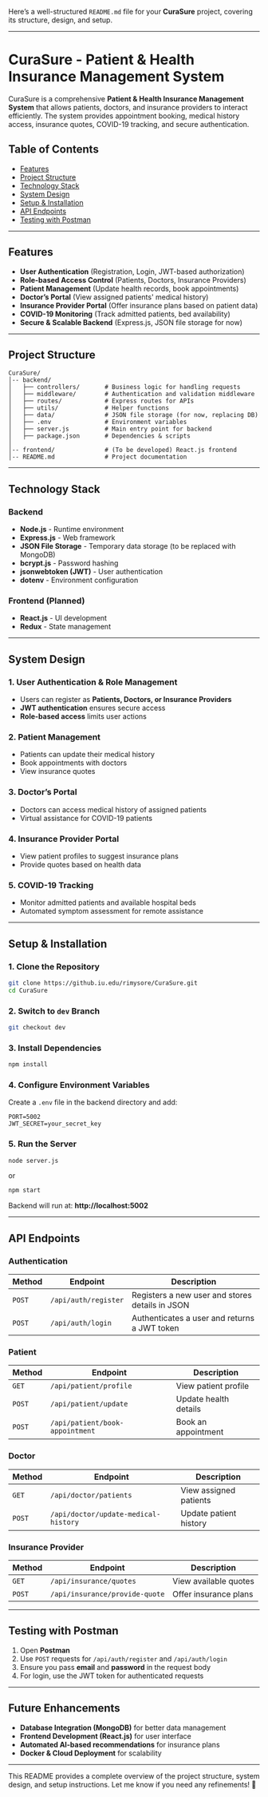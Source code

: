 Here’s a well-structured `README.md` file for your **CuraSure** project, covering its structure, design, and setup.  

---

# **CuraSure - Patient & Health Insurance Management System**  

CuraSure is a comprehensive **Patient & Health Insurance Management System** that allows patients, doctors, and insurance providers to interact efficiently. The system provides appointment booking, medical history access, insurance quotes, COVID-19 tracking, and secure authentication.  

## **Table of Contents**
- [Features](#features)  
- [Project Structure](#project-structure)  
- [Technology Stack](#technology-stack)  
- [System Design](#system-design)  
- [Setup & Installation](#setup--installation)  
- [API Endpoints](#api-endpoints)  
- [Testing with Postman](#testing-with-postman)  

---

## **Features**
- **User Authentication** (Registration, Login, JWT-based authorization)  
- **Role-based Access Control** (Patients, Doctors, Insurance Providers)  
- **Patient Management** (Update health records, book appointments)  
- **Doctor’s Portal** (View assigned patients' medical history)  
- **Insurance Provider Portal** (Offer insurance plans based on patient data)  
- **COVID-19 Monitoring** (Track admitted patients, bed availability)  
- **Secure & Scalable Backend** (Express.js, JSON file storage for now)  

---

## **Project Structure**
```
CuraSure/
│-- backend/
│   ├── controllers/       # Business logic for handling requests
│   ├── middleware/        # Authentication and validation middleware
│   ├── routes/            # Express routes for APIs
│   ├── utils/             # Helper functions
│   ├── data/              # JSON file storage (for now, replacing DB)
│   ├── .env               # Environment variables
│   ├── server.js          # Main entry point for backend
│   ├── package.json       # Dependencies & scripts
│
│-- frontend/              # (To be developed) React.js frontend
│-- README.md              # Project documentation
```

---

## **Technology Stack**
### **Backend**
- **Node.js** - Runtime environment  
- **Express.js** - Web framework  
- **JSON File Storage** - Temporary data storage (to be replaced with MongoDB)  
- **bcrypt.js** - Password hashing  
- **jsonwebtoken (JWT)** - User authentication  
- **dotenv** - Environment configuration  

### **Frontend** (Planned)
- **React.js** - UI development  
- **Redux** - State management  

---

## **System Design**
### **1. User Authentication & Role Management**
- Users can register as **Patients, Doctors, or Insurance Providers**  
- **JWT authentication** ensures secure access  
- **Role-based access** limits user actions  

### **2. Patient Management**
- Patients can update their medical history  
- Book appointments with doctors  
- View insurance quotes  

### **3. Doctor’s Portal**
- Doctors can access medical history of assigned patients  
- Virtual assistance for COVID-19 patients  

### **4. Insurance Provider Portal**
- View patient profiles to suggest insurance plans  
- Provide quotes based on health data  

### **5. COVID-19 Tracking**
- Monitor admitted patients and available hospital beds  
- Automated symptom assessment for remote assistance  

---

## **Setup & Installation**
### **1. Clone the Repository**
```bash
git clone https://github.iu.edu/rimysore/CuraSure.git
cd CuraSure
```

### **2. Switch to `dev` Branch**
```bash
git checkout dev
```

### **3. Install Dependencies**
```bash
npm install
```

### **4. Configure Environment Variables**
Create a `.env` file in the backend directory and add:  
```
PORT=5002
JWT_SECRET=your_secret_key
```

### **5. Run the Server**
```bash
node server.js
```
or  
```bash
npm start
```
Backend will run at: **http://localhost:5002**  

---

## **API Endpoints**
### **Authentication**
| Method | Endpoint | Description |
|--------|---------|-------------|
| `POST` | `/api/auth/register` | Registers a new user and stores details in JSON |
| `POST` | `/api/auth/login` | Authenticates a user and returns a JWT token |

### **Patient**
| Method | Endpoint | Description |
|--------|---------|-------------|
| `GET`  | `/api/patient/profile` | View patient profile |
| `POST` | `/api/patient/update` | Update health details |
| `POST` | `/api/patient/book-appointment` | Book an appointment |

### **Doctor**
| Method | Endpoint | Description |
|--------|---------|-------------|
| `GET`  | `/api/doctor/patients` | View assigned patients |
| `POST` | `/api/doctor/update-medical-history` | Update patient history |

### **Insurance Provider**
| Method | Endpoint | Description |
|--------|---------|-------------|
| `GET`  | `/api/insurance/quotes` | View available quotes |
| `POST` | `/api/insurance/provide-quote` | Offer insurance plans |

---

## **Testing with Postman**
1. Open **Postman**  
2. Use `POST` requests for `/api/auth/register` and `/api/auth/login`  
3. Ensure you pass **email** and **password** in the request body  
4. For login, use the JWT token for authenticated requests  

---

## **Future Enhancements**
- **Database Integration (MongoDB)** for better data management  
- **Frontend Development (React.js)** for user interface  
- **Automated AI-based recommendations** for insurance plans  
- **Docker & Cloud Deployment** for scalability  

---

This README provides a complete overview of the project structure, system design, and setup instructions. Let me know if you need any refinements! 🚀
